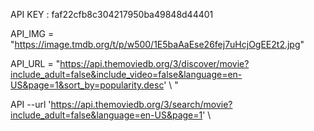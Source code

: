 API KEY : faf22cfb8c304217950ba49848d44401

API_IMG =  "https://image.tmdb.org/t/p/w500/1E5baAaEse26fej7uHcjOgEE2t2.jpg"

API_URL = "https://api.themoviedb.org/3/discover/movie?include_adult=false&include_video=false&language=en-US&page=1&sort_by=popularity.desc' \ "

API  --url 'https://api.themoviedb.org/3/search/movie?include_adult=false&language=en-US&page=1' \